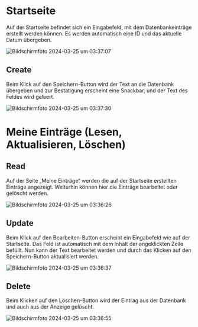 # Startseite 

Auf der Startseite befindet sich ein Eingabefeld, mit dem Datenbankeinträge erstellt werden können. Es werden automatisch eine ID und das aktuelle Datum übergeben.

![Bildschirmfoto 2024-03-25 um 03:37:07](https://github.com/KarimaElSharkawy/WebtechAbgabe/assets/92715986/f85d4770-d5c4-4918-b8ce-02c12de54f26)

## Create

Beim Klick auf den Speichern-Button wird der Text an die Datenbank übergeben und zur Bestätigung erscheint eine Snackbar, und der Text des Feldes wird geleert.

![Bildschirmfoto 2024-03-25 um 03:37:30](https://github.com/KarimaElSharkawy/WebtechAbgabe/assets/92715986/832ec45d-2ddc-46fe-aa62-d65b6f9eeb7f)

# Meine Einträge (Lesen, Aktualisieren, Löschen)

## Read
Auf der Seite „Meine Einträge“ werden die auf der Startseite erstellten Einträge angezeigt. Weiterhin können hier die Einträge bearbeitet oder gelöscht werden.

![Bildschirmfoto 2024-03-25 um 03:36:26](https://github.com/KarimaElSharkawy/WebtechAbgabe/assets/92715986/63a52e31-3b98-4c9b-a2ec-f5bc6be6f7ce)

## Update
Beim Klick auf den Bearbeiten-Button erscheint ein Eingabefeld wie auf der Startseite. Das Feld ist automatisch mit dem Inhalt der angeklickten Zeile befüllt. Nun kann der Text bearbeitet werden und durch das Klicken auf den Speichern-Button aktualisiert werden.

![Bildschirmfoto 2024-03-25 um 03:36:37](https://github.com/KarimaElSharkawy/WebtechAbgabe/assets/92715986/8f29cd95-0f80-41b5-b127-62cf6a350252)

## Delete
Beim Klicken auf den Löschen-Button wird der Eintrag aus der Datenbank und auch aus der Anzeige gelöscht.

![Bildschirmfoto 2024-03-25 um 03:36:55](https://github.com/KarimaElSharkawy/WebtechAbgabe/assets/92715986/afc8bf62-6ea2-4e26-b84c-4f22797337a1)
